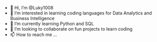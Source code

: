 - 👋 Hi, I’m @Luky1008
- 👀 I’m interested in learning coding languages for Data Analytics and Business Intelligence
- 🌱 I’m currently learning Python and SQL
- 💞️ I’m looking to collaborate on fun projects to learn coding
- 📫 How to reach me ...

<!---
Luky1008/Luky1008 is a ✨ special ✨ repository because its `README.md` (this file) appears on your GitHub profile.
You can click the Preview link to take a look at your changes.
--->
